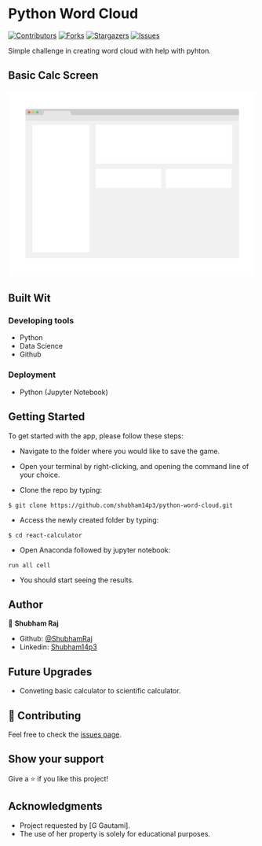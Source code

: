 # Python Word Cloud 

[![Contributors][contributors-shield]][contributors-url]
[![Forks][forks-shield]][forks-url]
[![Stargazers][stars-shield]][stars-url]
[![Issues][issues-shield]][issues-url]

Simple challenge in creating word cloud with help with pyhton.

## Basic Calc Screen

![screenshot](./app_screenshot.png)

## Built Wit

### Developing tools

- Python
- Data Science
- Github

### Deployment

- Python (Jupyter Notebook)

## Getting Started

To get started with the app, please follow these steps:

- Navigate to the folder where you would like to save the game.

- Open your terminal by right-clicking, and opening the command line of your choice.

- Clone the repo by typing:

```
$ git clone https://github.com/shubham14p3/python-word-cloud.git
```

- Access the newly created folder by typing:

```
$ cd react-calculator
```

- Open Anaconda followed by jupyter notebook:

```
run all cell
```

- You should start seeing the results.


## Author

👤 **Shubham Raj**

- Github: [@ShubhamRaj](https://github.com/shubham14p3)
- Linkedin: [Shubham14p3](https://www.linkedin.com/in/shubham14p3/)

## Future Upgrades

- Conveting basic calculator to scientific calculator.

## 🤝 Contributing

Feel free to check the [issues page](https://github.com/shubham14p3/python-word-cloud/issues).

## Show your support

Give a ⭐️ if you like this project!

## Acknowledgments

- Project requested by [G Gautami].
- The use of her property is solely for educational purposes.

<!-- MARKDOWN LINKS & IMAGES -->

[contributors-shield]: https://img.shields.io/github/contributors/shubham14p3/python-word-cloud.svg?style=flat-square
[contributors-url]: https://github.com/shubham14p3/python-word-cloud/graphs/contributors
[forks-shield]: https://img.shields.io/github/forks/shubham14p3/python-word-cloud.svg?style=flat-square
[forks-url]: https://github.com/shubham14p3/python-word-cloud/network/members
[stars-shield]: https://img.shields.io/github/stars/shubham14p3/python-word-cloud.svg?style=flat-square
[stars-url]: https://github.com/shubham14p3/python-word-cloud/stargazers
[issues-shield]: https://img.shields.io/github/issues/shubham14p3/python-word-cloud.svg?style=flat-square
[issues-url]: https://github.com/shubham14p3/python-word-cloud/issues
